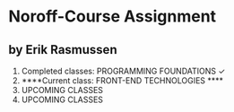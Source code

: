 # Noroff-Course Assignment
## by Erik Rasmussen

<ol>
    <li> Completed classes: PROGRAMMING FOUNDATIONS ✓ </li>
    <li> ****Current class: FRONT-END TECHNOLOGIES ****</li>
    <li> UPCOMING CLASSES </li>
    <li> UPCOMING CLASSES </li>
</ol>

